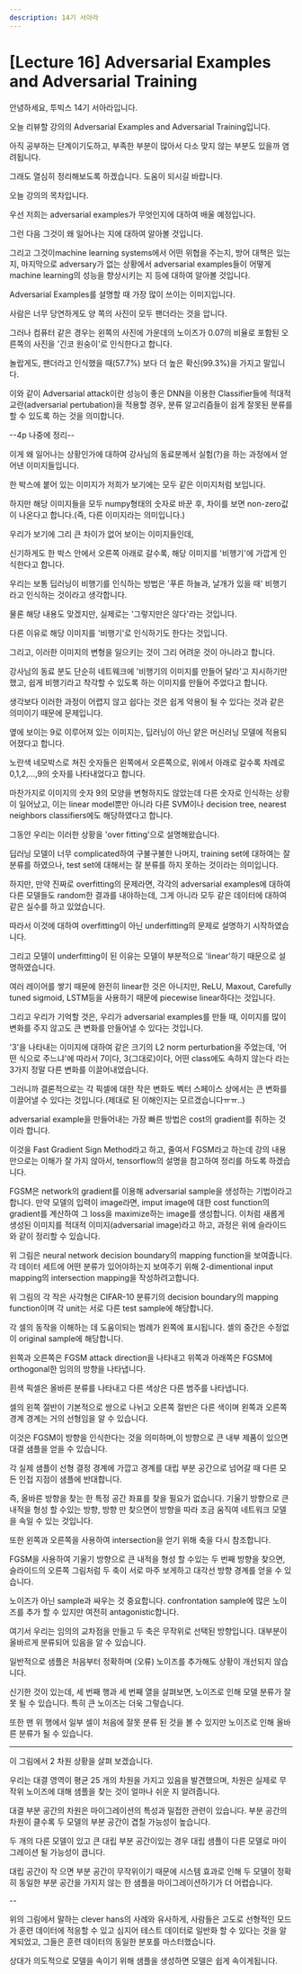 ```yaml
---
description: 14기 서아라
---
```


# \[Lecture 16\] Adversarial Examples and Adversarial Training

안녕하세요, 투빅스 14기 서아라입니다.

오늘 리뷰할 강의의  Adversarial Examples and Adversarial Training입니다.

아직 공부하는 단계이기도하고, 부족한 부분이 많아서 다소 맞지 않는 부분도 있을까 염려됩니다.

그래도 열심히 정리해보도록 하겠습니다. 도움이 되시길 바랍니다.



오늘 강의의 목차입니다.

우선 저희는 adversarial examples가 무엇인지에 대하여 배울 예정입니다.

그런 다음 그것이 왜 일어나는 지에 대하여 알아볼 것입니다.

그리고 그것이machine learning systems에서 어떤 위협을 주는지, 방어 대책은 있는지, 마지막으로 adversary가 없는 상황에서 adversarial examples들이 어떻게 machine learning의 성능을 향상시키는 지 등에 대하여 알아볼 것입니다.

Adversarial Examples를 설명할 때 가장 많이 쓰이는 이미지입니다.

사람은 너무 당연하게도 양 쪽의 사진이 모두 팬더라는 것을 압니다.

그러나 컴퓨터 같은 경우는 왼쪽의 사진에 가운데의 노이즈가 0.07의 비율로 포함된 오른쪽의 사진을 '긴코 원숭이'로 인식한다고 합니다.

놀랍게도, 팬더라고 인식했을 때\(57.7%\) 보다 더 높은 확신\(99.3%\)을 가지고 말입니다.

이와 같이 Adversarial attack이란 성능이 좋은 DNN을 이용한  Classifier들에 적대적 교란\(adversarial pertubation\)을 적용할 경우, 분류 알고리즘들이 쉽게 잘못된 분류를 할 수 있도록 하는 것을 의미합니다.



--4p 나중에 정리--

이게 왜 일어나는 상황인가에 대하여 강사님의 동료분께서 실험\(?\)을 하는 과정에서 얻어낸 이미지들입니다.

한 박스에 붙어 있는 이미지가 저희가 보기에는 모두 같은 이미지처럼 보입니다.

하지만 해당 이미지들을 모두 numpy형태의 숫자로 바꾼 후, 차이를 보면 non-zero값이 나온다고 합니다.\(즉, 다른 이미지라는 의미입니다.\)

우리가 보기에 그리 큰 차이가 없어 보이는 이미지들인데,

신기하게도 한 박스 안에서 오른쪽 아래로 갈수록, 해당 이미지를 '비행기'에 가깝게 인식한다고 합니다.

우리는 보통 딥러닝이 비행기를 인식하는 방법은 '푸른 하늘과, 날개가 있을 때' 비행기라고 인식하는 것이라고 생각합니다.

물론 해당 내용도 맞겠지만, 실제로는 '그렇지만은 않다'라는 것입니다.

다른 이유로 해당 이미지를 '비행기'로 인식하기도 한다는 것입니다.

그리고, 이러한 이미지의 변형을 일으키는 것이 그리 어려운 것이 아니라고 합니다.

강사님의 동료 분도 단순히 네트웨크에 '비행기의 이미지를 만들어 달라'고 지시하기만 했고, 쉽게 비행기라고 착각할 수 있도록 하는 이미지를 만들어 주었다고 합니다.

생각보다 이러한 과정이 어렵지 않고 쉽다는 것은 쉽게 악용이 될 수 있다는 것과 같은 의미이기 때문에 문제입니다.



옆에 보이는 9로 이루어져 있는 이미지는, 딥러닝이 아닌 얕은 머신러닝 모델에 적용되어졌다고 합니다.

노란색 네모박스로 쳐진 숫자들은 왼쪽에서 오른쪽으로, 위에서 아래로 갈수록 차례로 0,1,2,...,9의 숫자를 나타내었다고 합니다.

마찬가지로 이미지의 숫자 9의 모양을 변형하지도 않았는데 다른 숫자로 인식하는 상황이 일어났고, 이는 linear model뿐만 아니라 다른 SVM이나 decision tree, nearest neighbors classifiers에도 해당하였다고 합니다.



그동안 우리는 이러한 상황을 'over fitting'으로 설명해왔습니다.

딥러닝 모델이 너무 complicated하여 구불구불한 나머지, training set에 대하여는 잘 분류를 하였으나, test set에 대해서는 잘 분류를 하지 못하는 것이라는 의미입니다.

하지만, 만약 진짜로 overfitting의 문제라면, 각각의 adversarial examples에 대하여 다른 모델들도 random한 결과를 내야하는데, 그게 아니라 모두 같은 데이터에 대하여 같은 실수를 하고 있었습니다.

따라서 이것에 대하여 overfitting이 아닌 underfitting의 문제로 설명하기 시작하였습니다.

그리고 모델이 underfitting이 된 이유는 모델이 부분적으로 'linear'하기 때문으로 설명하였습니다.

여러 레이어를 쌓기 때문에 완전히 linear한 것은 아니지만, ReLU, Maxout, Carefully tuned sigmoid, LSTM등을 사용하기 때문에 piecewise linear하다는 것입니다.



그리고 우리가 기억할 것은, 우리가 adversarial examples를 만들 때, 이미지를 많이 변화를 주지 않고도 큰 변화를 만들어낼 수 있다는 것입니다.

'3'을 나타내는 이미지에 대하여 같은 크기의 L2 norm perturbation을 주었는데, '어떤 식으로 주느냐'에 따라서 7이다, 3\(그대로\)이다, 어떤 class에도 속하지 않는다 라는 3가지 정말 다른 변화를 이끌어내었습니다.

그러니까 결론적으로는 각 픽셀에 대한 작은 변화도 벡터 스페이스 상에서는 큰 변화를 이끌어낼 수 있다는 것입니다.\(제대로 된 이해인지는 모르겠습니다ㅠㅠ..\)



adversarial example을 만들어내는 가장 빠른 방법은 cost의 gradient를 취하는 것이라 합니다.

이것을 Fast Gradient Sign Method라고 하고, 줄여서 FGSM라고 하는데 강의 내용만으로는 이해가 잘 가지 않아서, tensorflow의 설명을 참고하여 정리를 하도록 하겠습니다.

FGSM은 network의 gradient를 이용해 adversarial sample을 생성하는 기법이라고 합니다. 만약 모델의 입력이 image라면, imput image에 대한 cost function의 gradient를 계산하여 그 loss을 maximize하는 image를 생성합니다. 이처럼 새롭게 생성된 이미지를 적대적 이미지\(adversarial image\)라고 하고, 과정은 위에 슬라이드와 같이 정리할 수 있습니다.

 위 그림은 neural network decision boundary의 mapping function을 보여줍니다. 각 데이터 세트에 어떤 분류가 있어야하는지 보여주기 위해 2-dimentional input mapping의 intersection mapping을 작성하려고합니다. 

위 그림의 각 작은 사각형은 CIFAR-10 분류기의 decision boundary의 mapping function이며 각 unit는 서로 다른 test sample에 해당합니다. 

각 셀의 동작을 이해하는 데 도움이되는 범례가 왼쪽에 표시됩니다. 셀의 중간은 수정없이 original sample에 해당합니다.

 왼쪽과 오른쪽은 FGSM attack direction을 나타내고 위쪽과 아래쪽은 FGSM에 orthogonal한 임의의 방향을 나타냅니다. 

흰색 픽셀은 올바른 분류를 나타내고 다른 색상은 다른 범주를 나타냅니다. 

셀의 왼쪽 절반이 기본적으로 쌍으로 나뉘고 오른쪽 절반은 다른 색이며 왼쪽과 오른쪽 경계 경계는 거의 선형임을 알 수 있습니다. 

이것은 FGSM이 방향을 인식한다는 것을 의미하며,이 방향으로 큰 내부 제품이 있으면 대결 샘플을 얻을 수 있습니다. 

각 실제 샘플이 선형 결정 경계에 가깝고 경계를 대립 부분 공간으로 넘어갈 때 다른 모든 인접 지점이 샘플에 반대합니다.

즉, 올바른 방향을 찾는 한 특정 공간 좌표를 찾을 필요가 없습니다. 기울기 방향으로 큰 내적을 형성 할 수있는 방향, 방향 만 찾으면이 방향을 따라 조금 움직여 네트워크 모델을 속일 수 있는 것입니다.



또한 왼쪽과 오른쪽을 사용하여 intersection을 얻기 위해 축을 다시 참조합니다. 

FGSM을 사용하여 기울기 방향으로 큰 내적을 형성 할 수있는 두 번째 방향을 찾으면, 슬라이드의 오른쪽 그림처럼 두 축이 서로 마주 보게하고 대각선 방향 경계를 얻을 수 있습니다.



노이즈가 아닌 sample과 싸우는 것 중요합니다. confrontation sample에 많은 노이즈를 추가 할 수 있지만 여전히 antagonistic합니다. 

여기서 우리는 임의의 교차점을 만들고 두 축은 무작위로 선택된 방향입니다. 대부분이 올바르게 분류되어 있음을 알 수 있습니다. 

일반적으로 샘플은 처음부터 정확하며 \(오류\) 노이즈를 추가해도 상황이 개선되지 않습니다. 

신기한 것이 있는데, 세 번째 행과 세 번째 열을 살펴보면, 노이즈로 인해 모델 분류가 잘못 될 수 있습니다. 특히 큰 노이즈는 더욱 그렇습니다. 

또한 맨 위 행에서 일부 셀이 처음에 잘못 분류 된 것을 볼 수 있지만 노이즈로 인해 올바른 분류가 될 수 있습니다.

---



이 그림에서 2 차원 상황을 살펴 보겠습니다. 

우리는 대결 영역이 평균 25 개의 차원을 가지고 있음을 발견했으며, 차원은 실제로 무작위 노이즈에 대해 샘플을 찾는 것이 얼마나 쉬운 지 알려줍니다. 

대결 부분 공간의 차원은 마이그레이션의 특성과 밀접한 관련이 있습니다. 부분 공간의 차원이 클수록 두 모델의 부분 공간이 겹칠 가능성이 높습니다. 

두 개의 다른 모델이 있고 큰 대립 부분 공간이있는 경우 대립 샘플이 다른 모델로 마이그레이션 될 가능성이 큽니다. 

대립 공간이 작 으면 부분 공간이 무작위이기 때문에 시스템 효과로 인해 두 모델이 정확히 동일한 부분 공간을 가지지 않는 한 샘플을 마이그레이션하기가 더 어렵습니다.

--

위의 그림에서 말하는 clever hans의 사례와 유사하게, 사람들은 고도로 선형적인 모드가 훈련 데이터에 적응할 수 있고 심지어 테스트 데이터로 일반화 할 수 있다는 것을 알게되었고, 그들은 훈련 데이터의 동일한 분포를 마스터했습니다. 

상대가 의도적으로 모델을 속이기 위해 샘플을 생성하면 모델은 쉽게 속이게됩니다.

